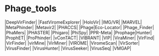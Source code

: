 # Phage_tools
|DeepVirFinder|
|FastViromeExplorer|
|HoloVir|
|IMG/VR|
|MARVEL|
|MetaPhinder|
|Metavir2|
|PHACCS|
|Phage|Eco-Locator|
|Phage_Finder|
|PhaMers|
|PHASTER|
|Phigaro|
|PhiSpy|
|PPR-Meta|
|Prophage|Hunter|
|ProphET|
|ProPhinder|
|vConTACT|
|VIBRANT|
|VIP|
|ViraMiner|
|VirFind|
|VirFinder|
|virMine|
|VirMiner|
|VIROME|
|ViromeScan|
|VirSorter|
|VirusFinder|
|VirusHunter|
|VirusSeeker|
|VirusSeq|
|VMGAP|
